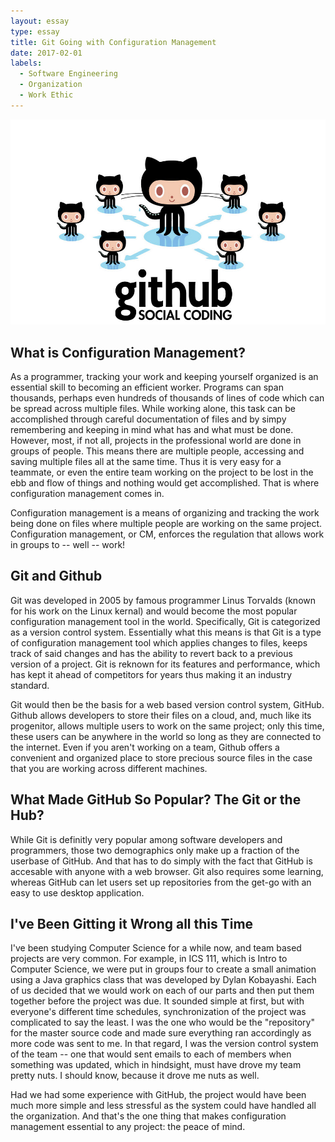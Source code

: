 ```yaml
---
layout: essay
type: essay
title: Git Going with Configuration Management
date: 2017-02-01
labels:
  - Software Engineering 
  - Organization
  - Work Ethic
---
```


<img class="ui large left floated rounded image" src="../images/githubImage.jpg">

## What is Configuration Management? ##

As a programmer, tracking your work and keeping yourself organized is an essential skill to becoming an efficient worker. Programs can span thousands, perhaps even hundreds of thousands of lines of code which can be spread across multiple files. While working alone, this task can be accomplished through careful documentation of files and by simpy remembering and keeping in mind what has and what must be done. However, most, if not all, projects in the professional world are done in groups of people. This means there are multiple people, accessing and saving multiple files all at the same time. Thus it is very easy for a teammate, or even the entire team working on the project to be lost in the ebb and flow of things and nothing would get accomplished. That is where configuration management comes in. 

Configuration management is a means of organizing and tracking the work being done on files where multiple people are working on the same project. Configuration management, or CM, enforces the regulation that allows work in groups to -- well -- work! 

## Git and Github ##

Git was developed in 2005 by famous programmer Linus Torvalds (known for his work on the Linux kernal) and would become the most popular configuration management tool in the world. Specifically, Git is categorized as a version control system. Essentially what this means is that Git is a type of configuration management tool which applies changes to files, keeps track of said changes and has the ability to revert back to a previous version of a project. Git is reknown for its features and performance, which has kept it ahead of competitors for years thus making it an industry standard. 

Git would then be the basis for a web based version control system, GitHub. Github allows developers to store their files on a cloud, and, much like its progenitor, allows multiple users to work on the same project; only this time, these users can be anywhere in the world so long as they are connected to the internet. Even if you aren't working on a team, Github offers a convenient and organized place to store precious source files in the case that you are working across different machines. 

## What Made GitHub So Popular? The Git or the Hub? ##

While Git is definitly very popular among software developers and programmers, those two demographics only make up a fraction of the userbase of GitHub. And that has to do simply with the fact that GitHub is accesable with anyone with a web browser. Git also requires some learning, whereas GitHub can let users set up repositories from the get-go with an easy to use desktop application. 


## I've Been Gitting it Wrong all this Time ##

I've been studying Computer Science for a while now, and team based projects are very common. For example, in ICS 111, which is Intro to Computer Science, we were put in groups four to create a small animation using a Java graphics class that was developed by Dylan Kobayashi. Each of us decided that we would work on each of our parts and then put them together before the project was due. It sounded simple at first, but with everyone's different time schedules, synchronization of the project was complicated to say the least. I was the one who would be the "repository" for the master source code and made sure everything ran accordingly as more code was sent to me. In that regard, I was the version control system of the team --  one that would sent emails to each of members when something was updated, which in hindsight, must have drove my team pretty nuts. I should know, because it drove me nuts as well. 

Had we had some experience with GitHub, the project would have been much more simple and less stressful as the system could have handled all the organization. And that's the one thing that makes configuration management essential to any project: the peace of mind. 

